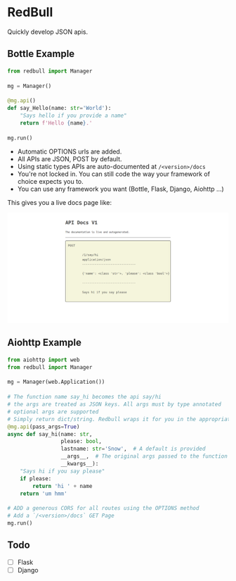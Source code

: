 RedBull
=======

Quickly develop JSON apis.

Bottle Example
-----

```python
from redbull import Manager

mg = Manager()

@mg.api()
def say_Hello(name: str='World'):
    "Says hello if you provide a name"
    return f'Hello {name}.'

mg.run()
```

- Automatic OPTIONS urls are added.
- All APIs are JSON, POST by default.
- Using static types APIs are auto-documented at `/<version>/docs`
- You're not locked in. You can still code the way your framework of choice expects you to.
- You can use any framework you want (Bottle, Flask, Django, Aiohttp ...)

This gives you a live docs page like:

![docs screenshot](docs.png)


Aiohttp Example
-----

```python
from aiohttp import web
from redbull import Manager

mg = Manager(web.Application())

# The function name say_hi becomes the api say/hi
# the args are treated as JSON keys. All args must by type annotated
# optional args are supported
# Simply return dict/string. Redbull wraps it for you in the appropriate object
@mg.api(pass_args=True)
async def say_hi(name: str,
                 please: bool,
                 lastname: str='Snow',  # A default is provided
                 __args__,  # The original args passed to the function by Aiohttp
                 __kwargs__):
    "Says hi if you say please"
    if please:
        return 'hi ' + name
    return 'um hmm'

# ADD a generous CORS for all routes using the OPTIONS method
# Add a `/<version>/docs` GET Page
mg.run()
```

Todo
----

- [ ] Flask
- [ ] Django
